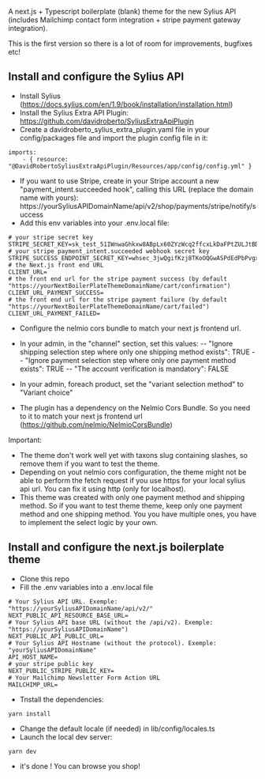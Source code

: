 A next.js + Typescript boilerplate (blank) theme for the new Sylius API (includes Mailchimp contact form integration + stripe payment gateway integration). 

This is the first version so there is a lot of room for improvements, bugfixes etc!

## Install and configure the Sylius API

- Install Sylius (https://docs.sylius.com/en/1.9/book/installation/installation.html) 
- Install the Sylius Extra API Plugin: https://github.com/davidroberto/SyliusExtraApiPlugin
- Create a davidroberto_sylius_extra_plugin.yaml file in your config/packages file and import the plugin config file in it:

```
imports:
    - { resource: "@DavidRobertoSyliusExtraApiPlugin/Resources/app/config/config.yml" }
```

- If you want to use Stripe, create in your Stripe account a new "payment_intent.succeeded hook", calling this URL (replace the domain name with yours): 
https://yourSyliusAPIDomainName/api/v2/shop/payments/stripe/notify/success
- Add this env variables into your .env.local file:

```
# your stripe secret key
STRIPE_SECRET_KEY=sk_test_51IWnwaGhkxw8ABpLx60ZYzWcq2ffcxLkDaFPtZULJtBDyjQgOnaTHABSCzzIrbEL34EnJj5eVPRZBDAjDC4mpTaV00KAZYhe3n
# your stripe payment_intent.succeeded webhook secret key
STRIPE_SUCCESS_ENDPOINT_SECRET_KEY=whsec_3jwQgifKzj8TKoOQGwASPdEdPbPvgxvq
# the Next.js front end URL
CLIENT_URL=
# the front end url for the stripe payment success (by default "https://yourNextBoilerPlateThemeDomainName/cart/confirmation")
CLIENT_URL_PAYMENT_SUCCESS=
# the front end url for the stripe payment failure (by default "https://yourNextBoilerPlateThemeDomainName/cart/failed")
CLIENT_URL_PAYMENT_FAILED=
```

- Configure the nelmio cors bundle to match your next js frontend url.
- In your admin, in the "channel" section, set this values:
-- "Ignore shipping selection step where only one shipping method exists": TRUE
-- "Ignore payment selection step where only one payment method exists": TRUE
-- "The account verification is mandatory": FALSE
- In your admin, foreach product, set the "variant selection method" to "Variant choice"

- The plugin has a dependency on the Nelmio Cors Bundle. So you need to it to match your next js frontend url (https://github.com/nelmio/NelmioCorsBundle)

Important:
- The theme don't work well yet with taxons slug containing slashes, so remove them if you want to test the theme.
- Depending on yout nelmio cors configuration, the theme might not be able to perform the fetch request if you use https for your local sylius api url. You can fix it using http (only for localhost).
- This theme was created with only one payment method and shipping method. So if you want to test theme theme, keep only one payment method and one shipping method. You you have multiple ones, you have to implement the select logic by your own.


## Install and configure the next.js boilerplate theme

- Clone this repo
- Fill the .env variables into a .env.local file
```
# Your Sylius API URL. Exemple: "https://yourSyliusAPIDomainName/api/v2/"
NEXT_PUBLIC_API_RESOURCE_BASE_URL=
# Your Sylius API base URL (without the /api/v2). Exemple: "https://yourSyliusAPIDomainName")
NEXT_PUBLIC_API_PUBLIC_URL=
# Your Sylius API Hostname (without the protocol). Exemple: "yourSyliusAPIDomainName"
API_HOST_NAME=
# your stripe public key
NEXT_PUBLIC_STRIPE_PUBLIC_KEY=
# Your Mailchimp Newsletter Form Action URL
MAILCHIMP_URL=
```
- Tnstall the dependencies: 
```
yarn install
```
- Change the default locale (if needed) in lib/config/locales.ts
- Launch the local dev server:

```
yarn dev
```

- it's done ! You can browse you shop!
